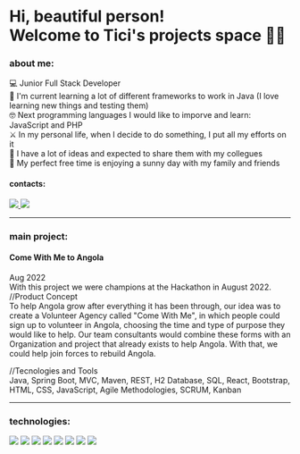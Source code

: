 <h1> Hi, beautiful person! 
<br>
Welcome to Tici's projects space 💁‍♀️ </h1>


<h3> about me:</h3>
  💻 Junior Full Stack Developer<br>
  📓 I'm current learning a lot of different frameworks to work in Java (I love learning new things and testing them)<br>
  🤓 Next programming languages I would like to imporve and learn: JavaScript and PHP<br>
  ⚔ In my personal life, when I decide to do something, I put all my efforts on it<br>
  💬 I have a lot of ideas and expected to share them with my collegues<br>
  🍻 My perfect free time is enjoying a sunny day with my family and friends
  
  <h4>contacts:</h4>
  <div>
    <a href="mailto:turcatoticiane@gmail.com"><img src="https://img.shields.io/badge/Gmail-D14836?style=for-the-badge&logo=gmail&logoColor=white">
    </a>
    <a href="https://www.linkedin.com/in/ticianeturcato"><img src="https://img.shields.io/badge/LinkedIn-0077B5?style=for-the-badge&logo=linkedin&logoColor=white"></a> 
  </div>
  
<hr>
<h3> main project: </h3>

<h4> Come With Me to Angola </h4>
Aug 2022 <br>
With this project we were champions at the <Academia de Código_> Hackathon in August 2022.
<br>
//Product Concept<br>
To help Angola grow after everything it has been through, our idea was to create a Volunteer Agency called "Come With Me", in which people could sign up to volunteer in Angola, choosing the time and type of purpose they would like to help.
Our team consultants would combine these forms with an Organization and project that already exists to help Angola. With that, we could help join forces to rebuild Angola.

//Tecnologies and Tools<br>
Java, Spring Boot, MVC, Maven, REST, H2 Database, SQL, React, Bootstrap, HTML, CSS, JavaScript, Agile Methodologies, SCRUM, Kanban

<hr>
<h3> technologies: </h3>
<div>
    <img src="https://img.shields.io/badge/Java-ED8B00?style=for-the-badge&logo=java&logoColor=white">
    <img src="https://img.shields.io/badge/Spring-6DB33F?style=for-the-badge&logo=spring&logoColor=white">
    <img src="https://img.shields.io/badge/MySQL-00000F?style=for-the-badge&logo=mysql&logoColor=white">
    <img src="https://img.shields.io/badge/HTML5-E34F26?style=for-the-badge&logo=html5&logoColor=white">
    <img src="https://img.shields.io/badge/CSS3-1572B6?style=for-the-badge&logo=css3&logoColor=white">
    <img src="https://img.shields.io/badge/JavaScript-323330?style=for-the-badge&logo=javascript&logoColor=F7DF1E">
    <img src="https://img.shields.io/badge/Bootstrap-563D7C?style=for-the-badge&logo=bootstrap&logoColor=white">
    <img src="https://img.shields.io/badge/Angular-DD0031?style=for-the-badge&logo=angular&logoColor=white">
</div>
